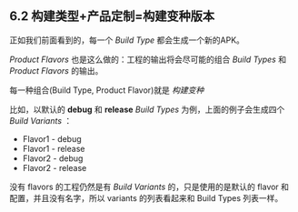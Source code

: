 ## 6.2 构建类型+产品定制=构建变种版本

正如我们前面看到的，每一个 *Build Type* 都会生成一个新的APK。

*Product Flavors* 也是这么做的：工程的输出将会尽可能的组合 *Build Types* 和 *Product Flavors* 的输出。

每一种组合(Build Type, Product Flavor)就是 *构建变种*

比如，以默认的 **debug** 和 **release** *Build Types* 为例，上面的例子会生成四个 *Build Variants* ：

* Flavor1 - debug
* Flavor1 - release
* Flavor2 - debug
* Flavor2 - release

没有 flavors 的工程仍然是有 *Build Variants* 的，只是使用的是默认的 flavor 和配置，并且没有名字，所以 variants 的列表看起来和 Build Types 列表一样。
